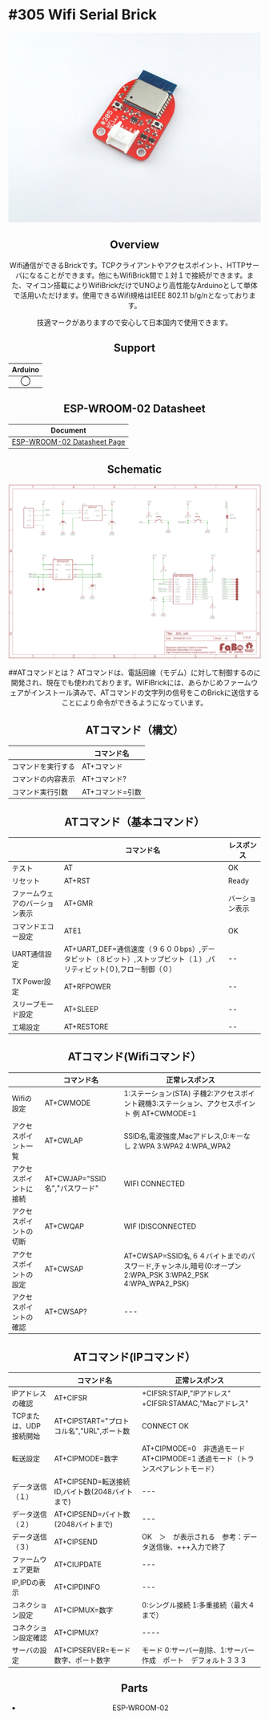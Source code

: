 # #305 Wifi Serial Brick

<center>

![](./img/305_wifi.jpg)
<!--COLORME-->

## Overview
Wifi通信ができるBrickです。TCPクライアントやアクセスポイント、HTTPサーバになることができます。他にもWifiBrick間で１対１で接続ができます。また、マイコン搭載によりWifiBrickだけでUNOより高性能なArduinoとして単体で活用いただけます。使用できるWifi規格はIEEE 802.11 b/g/nとなっております。

技適マークがありますので安心して日本国内で使用できます。

## Support
|Arduino|
|:--:|
|◯|

## ESP-WROOM-02 Datasheet
|Document|
|--|
|[ESP-WROOM-02 Datasheet Page](https://espressif.com/en/products/hardware/esp-wroom-02/resources)|

## Schematic
![](./img/305_wifi.png)

##ATコマンドとは？
ATコマンドは、電話回線（モデム）に対して制御するのに開発され、現在でも使われております。WiFiBrickには、あらかじめファームウェアがインストール済みで、ATコマンドの文字列の信号をこのBrickに送信することにより命令ができるようになっています。

## ATコマンド（構文）

|  |コマンド名  |
| -- | -- |
| コマンドを実行する  |AT+コマンド  |
| コマンドの内容表示 | AT+コマンド? |
| コマンド実行引数 | AT+コマンド=引数 |

## ATコマンド（基本コマンド）

|  |コマンド名  | レスポンス |
| -- | -- | -- |
| テスト | AT | OK |
| リセット | AT+RST | Ready |
| ファームウェアのバーション表示 | AT+GMR | バーション表示 |
| コマンドエコー設定 | ATE1 | OK |
| UART通信設定 | AT+UART_DEF=通信速度（９６００bps）,データビット（８ビット）,ストップビット（１）,パリティビット(０),フロー制御（０） | -- |
| TX Power設定 | AT+RFPOWER | -- |
| スリープモード設定 | AT+SLEEP | -- |
| 工場設定 | AT+RESTORE | -- |

## ATコマンド(Wifiコマンド）

|  |コマンド名  | 正常レスポンス |
| -- | -- | -- |
| Wifiの設定 | AT+CWMODE | 1:ステーション(STA) 子機2:アクセスポイント親機3:ステーション、アクセスポイント  例 AT+CWMODE=1|
| アクセスポイント一覧 | AT+CWLAP | SSID名,電波強度,Macアドレス,0:キーなし 2:WPA 3:WPA2  4:WPA_WPA2  |
| アクセスポイントに接続| AT+CWJAP="SSID名","パスワード" | WIFI CONNECTED |
| アクセスポイントの切断| AT+CWQAP |WIF IDISCONNECTED|
| アクセスポイントの設定| AT+CWSAP |AT+CWSAP=SSID名,６４バイトまでのパスワード,チャンネル,暗号(0:オープン2:WPA_PSK 3:WPA2_PSK 4:WPA_WPA2_PSK)|
| アクセスポイントの確認| AT+CWSAP? |---|

## ATコマンド(IPコマンド）

|  |コマンド名  | 正常レスポンス |
| -- | -- | -- |
| IPアドレスの確認 | AT+CIFSR | +CIFSR:STAIP,"IPアドレス"　+CIFSR:STAMAC,"Macアドレス"|
| TCPまたは、UDP接続開始 | AT+CIPSTART="プロトコル名","URL",ポート数 | CONNECT OK|
| 転送設定 | AT+CIPMODE=数字 |AT+CIPMODE=0　非透過モード　AT+CIPMODE=1 透過モード（トランスペアレントモード）|
| データ送信（１）　| AT+CIPSEND=転送接続ID,バイト数(2048バイトまで)|---|
| データ送信（２）　| AT+CIPSEND=バイト数(2048バイトまで)|---|
| データ送信（３）　| AT+CIPSEND |OK　＞　が表示される　参考：データ送信後、+++入力で終了|
| ファームウェア更新 | AT+CIUPDATE |---|
| IP,IPDの表示 | AT+CIPDINFO |---|
| コネクション設定 | AT+CIPMUX=数字 |0:シングル接続 1:多重接続（最大４まで）|
| コネクション設定確認 | AT+CIPMUX? |----|
| サーバの設定 | AT+CIPSERVER=モード数字、ポート数字 |モード 0:サーバー削除、1:サーバー作成　ポート　デフォルト３３３|

## Parts
- ESP-WROOM-02
